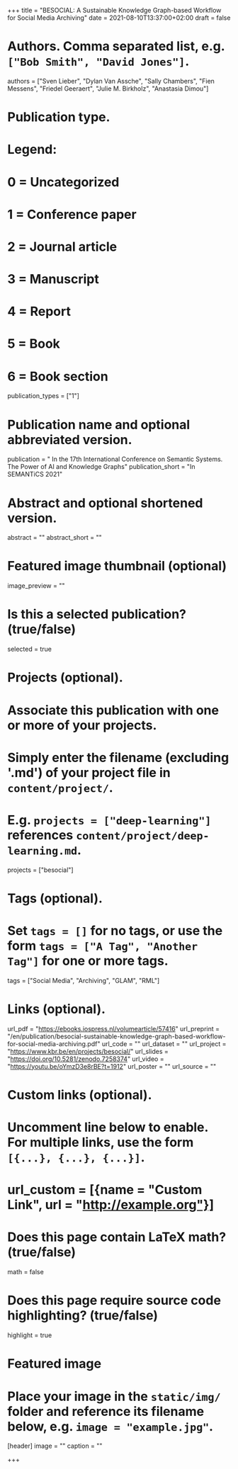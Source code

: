 +++
title = "BESOCIAL: A Sustainable Knowledge Graph-based Workflow for Social Media Archiving"
date = 2021-08-10T13:37:00+02:00
draft = false

# Authors. Comma separated list, e.g. `["Bob Smith", "David Jones"]`.
authors = ["Sven Lieber", "Dylan Van Assche", "Sally Chambers", "Fien Messens", "Friedel Geeraert", "Julie M. Birkholz", "Anastasia Dimou"]

# Publication type.
# Legend:
# 0 = Uncategorized
# 1 = Conference paper
# 2 = Journal article
# 3 = Manuscript
# 4 = Report
# 5 = Book
# 6 = Book section
publication_types = ["1"]

# Publication name and optional abbreviated version.
publication = " In the 17th International Conference on Semantic Systems. The Power of AI and Knowledge Graphs"
publication_short = "In SEMANTiCS 2021"

# Abstract and optional shortened version.
abstract = ""
abstract_short = ""

# Featured image thumbnail (optional)
image_preview = ""

# Is this a selected publication? (true/false)
selected = true

# Projects (optional).
#   Associate this publication with one or more of your projects.
#   Simply enter the filename (excluding '.md') of your project file in `content/project/`.
#   E.g. `projects = ["deep-learning"]` references `content/project/deep-learning.md`.
projects = ["besocial"]

# Tags (optional).
#   Set `tags = []` for no tags, or use the form `tags = ["A Tag", "Another Tag"]` for one or more tags.
tags = ["Social Media", "Archiving", "GLAM", "RML"]

# Links (optional).
url_pdf = "https://ebooks.iospress.nl/volumearticle/57416"
url_preprint = "/en/publication/besocial-sustainable-knowledge-graph-based-workflow-for-social-media-archiving.pdf"
url_code = ""
url_dataset = ""
url_project = "https://www.kbr.be/en/projects/besocial/"
url_slides = "https://doi.org/10.5281/zenodo.7258374"
url_video = "https://youtu.be/oYmzD3e8rBE?t=1912"
url_poster = ""
url_source = ""

# Custom links (optional).
#   Uncomment line below to enable. For multiple links, use the form `[{...}, {...}, {...}]`.
# url_custom = [{name = "Custom Link", url = "http://example.org"}]

# Does this page contain LaTeX math? (true/false)
math = false

# Does this page require source code highlighting? (true/false)
highlight = true

# Featured image
# Place your image in the `static/img/` folder and reference its filename below, e.g. `image = "example.jpg"`.
[header]
image = ""
caption = ""

+++

